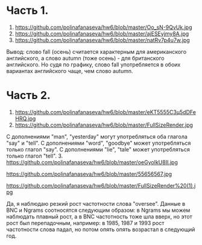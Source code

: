 # Часть 1.
1. https://github.com/polinafanaseva/hw6/blob/master/Oo_sN-9QvUk.jpg
2. https://github.com/polinafanaseva/hw6/blob/master/ajESEyjmy8A.jpg
3. https://github.com/polinafanaseva/hw6/blob/master/natRv7p4u7w.jpg

Вывод: слово fall (осень) считается характерным для американского английского, а слово autumn (тоже осень) - для британского английского. Но судя по графику, слово fall употребляется в обоих вариантах английского чаще, чем слово autumn.
# Часть 2.
1. https://github.com/polinafanaseva/hw6/blob/master/eKT5555C3ц5dDFeHRQ.jpg
2. https://github.com/polinafanaseva/hw6/blob/master/FullSizeRender.jpg

С дополнениями "man", "yesterday" могут употребляться оба глагола "say" и "tell". С дополнениями "word", "goodbye" может употребляться только глагол "say". С дополнениями "lie", "tale" может употребляться только глагол "tell".
3. https://github.com/polinafanaseva/hw6/blob/master/oeGyoIkU8II.jpg

   https://github.com/polinafanaseva/hw6/blob/master/55656567.jpg
   
   https://github.com/polinafanaseva/hw6/blob/master/FullSizeRender%20(1).jpg
   
   
   Да, я наблюдаю резкий рост частотности слова "oversee". Данные в BNC и Ngrams соотносятся следующим образом: в Ngrams мы можем наблюдать плавный рост, а в BNC частотность тоже шла вверх, но этот рост был перепадочным, например: в 1985, 1987 и 1993 рост частотности слова падал, но потом опять опять возрастал в следующий год. 
